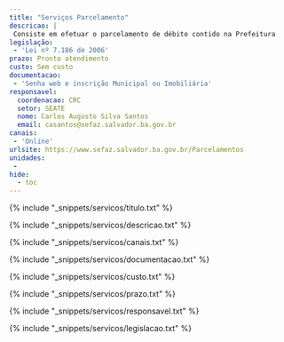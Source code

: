 ```yaml
---
title: "Serviços Parcelamento"
descricao: |
 Consiste em efetuar o parcelamento de débito contido na Prefeitura
legislação: 
 - 'Lei nº 7.186 de 2006'
prazo: Pronto atendimento
custo: Sem custo
documentacao: 
 - 'Senha web e inscrição Municipal ou Imobiliária'
responsavel:
  coordenacao: CRC
  setor: SEATE
  nome: Carlos Augusto Silva Santos
  email: casantos@sefaz.salvador.ba.gov.br
canais: 
 - 'Online'
urlsite: https://www.sefaz.salvador.ba.gov.br/Parcelamentos
unidades: 
 - 
hide:
  - toc
---
```


{% include "_snippets/servicos/titulo.txt" %}

{% include "_snippets/servicos/descricao.txt" %}

{% include "_snippets/servicos/canais.txt" %}

{% include "_snippets/servicos/documentacao.txt" %}

{% include "_snippets/servicos/custo.txt" %}

{% include "_snippets/servicos/prazo.txt" %}

{% include "_snippets/servicos/responsavel.txt" %}

{% include "_snippets/servicos/legislacao.txt" %}

